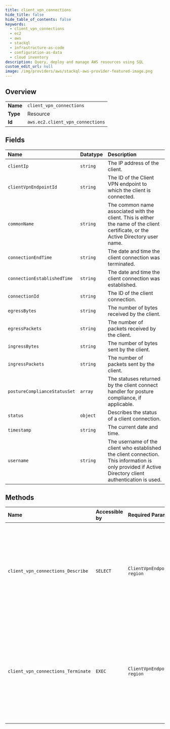 ```yaml
---
title: client_vpn_connections
hide_title: false
hide_table_of_contents: false
keywords:
  - client_vpn_connections
  - ec2
  - aws    
  - stackql
  - infrastructure-as-code
  - configuration-as-data
  - cloud inventory
description: Query, deploy and manage AWS resources using SQL
custom_edit_url: null
image: /img/providers/aws/stackql-aws-provider-featured-image.png
---
```

  
    

## Overview
<table><tbody>
<tr><td><b>Name</b></td><td><code>client_vpn_connections</code></td></tr>
<tr><td><b>Type</b></td><td>Resource</td></tr>
<tr><td><b>Id</b></td><td><code>aws.ec2.client_vpn_connections</code></td></tr>
</tbody></table>

## Fields
| Name | Datatype | Description |
|:-----|:---------|:------------|
| `clientIp` | `string` | The IP address of the client. |
| `clientVpnEndpointId` | `string` | The ID of the Client VPN endpoint to which the client is connected. |
| `commonName` | `string` | The common name associated with the client. This is either the name of the client certificate, or the Active Directory user name. |
| `connectionEndTime` | `string` | The date and time the client connection was terminated. |
| `connectionEstablishedTime` | `string` | The date and time the client connection was established. |
| `connectionId` | `string` | The ID of the client connection. |
| `egressBytes` | `string` | The number of bytes received by the client. |
| `egressPackets` | `string` | The number of packets received by the client. |
| `ingressBytes` | `string` | The number of bytes sent by the client. |
| `ingressPackets` | `string` | The number of packets sent by the client. |
| `postureComplianceStatusSet` | `array` | The statuses returned by the client connect handler for posture compliance, if applicable. |
| `status` | `object` | Describes the status of a client connection. |
| `timestamp` | `string` | The current date and time. |
| `username` | `string` | The username of the client who established the client connection. This information is only provided if Active Directory client authentication is used. |
## Methods
| Name | Accessible by | Required Params | Description |
|:-----|:--------------|:----------------|:------------|
| `client_vpn_connections_Describe` | `SELECT` | `ClientVpnEndpointId, region` | Describes active client connections and connections that have been terminated within the last 60 minutes for the specified Client VPN endpoint. |
| `client_vpn_connections_Terminate` | `EXEC` | `ClientVpnEndpointId, region` | Terminates active Client VPN endpoint connections. This action can be used to terminate a specific client connection, or up to five connections established by a specific user. |

